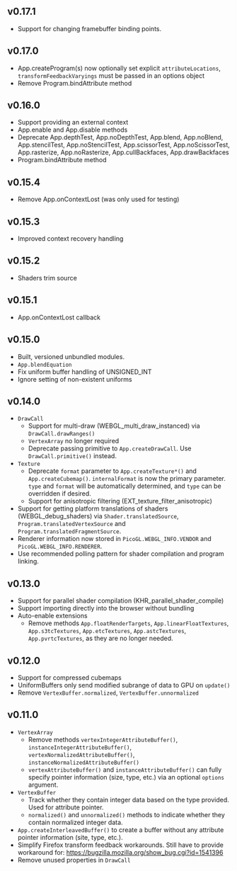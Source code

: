 ## v0.17.1

- Support for changing framebuffer binding points.

## v0.17.0

- App.createProgram(s) now optionally set explicit `attributeLocations`, `transformFeedbackVaryings` must be passed in an options object
- Remove Program.bindAttribute method

## v0.16.0

- Support providing an external context
- App.enable and App.disable methods
- Deprecate App.depthTest, App.noDepthTest, App.blend, App.noBlend, App.stencilTest, App.noStencilTest, App.scissorTest, App.noScissorTest, App.rasterize, App.noRasterize, App.cullBackfaces, App.drawBackfaces
- Program.bindAttribute method

## v0.15.4

- Remove App.onContextLost (was only used for testing)

## v0.15.3

- Improved context recovery handling

## v0.15.2

- Shaders trim source

## v0.15.1

- App.onContextLost callback

## v0.15.0

- Built, versioned unbundled modules.
- `App.blendEquation`
- Fix uniform buffer handling of UNSIGNED_INT
- Ignore setting of non-existent uniforms


## v0.14.0

- `DrawCall`
    - Support for multi-draw (WEBGL_multi_draw_instanced) via `DrawCall.drawRanges()`
    - `VertexArray` no longer required
    - Deprecate passing primitive to `App.createDrawCall`. Use `DrawCall.primitive()` instead.
- `Texture`
    - Deprecate `format` parameter to `App.createTexture*()` and `App.createCubemap()`. `internalFormat` is now the primary parameter. `type` and `format` will be automatically determined, and `type` can be overridden if desired.
    - Support for anisotropic filtering (EXT_texture_filter_anisotropic)
- Support for getting platform translations of shaders (WEBGL_debug_shaders) via `Shader.translatedSource`, `Program.translatedVertexSource` and `Program.translatedFragmentSource`.
- Renderer information now stored in `PicoGL.WEBGL_INFO.VENDOR` and `PicoGL.WEBGL_INFO.RENDERER`. 
- Use recommended polling pattern for shader compilation and program linking.


## v0.13.0

- Support for parallel shader compilation (KHR_parallel_shader_compile)
- Support importing directly into the browser without bundling
- Auto-enable extensions
	- Remove methods `App.floatRenderTargets`, `App.linearFloatTextures`, `App.s3tcTextures`, `App.etcTextures`, `App.astcTextures`, `App.pvrtcTextures`, as they are no longer needed.


## v0.12.0

- Support for compressed cubemaps
- UniformBuffers only send modified subrange of data to GPU on `update()`
- Remove `VertexBuffer.normalized`, `VertexBuffer.unnormalized`


## v0.11.0

- `VertexArray`
    - Remove methods `vertexIntegerAttributeBuffer()`, `instanceIntegerAttributeBuffer()`, `vertexNormalizedAttributeBuffer()`, `instanceNormalizedAttributeBuffer()`
    - `vertexAttributeBuffer()` and `instanceAttributeBuffer()` can fully specify pointer information (size, type, etc.) via an optional `options` argument.
- `VertexBuffer`  
    - Track whether they contain integer data based on the type provided. Used for attribute pointer.
    - `normalized()` and `unnormalized()` methods to indicate whether they contain normalized integer data.
- `App.createInterleavedBuffer()` to create a buffer without any attribute pointer information (site, type, etc.).
- Simplify Firefox transform feedback workarounds. Still have to provide workaround for: https://bugzilla.mozilla.org/show_bug.cgi?id=1541396
- Remove unused properties in `DrawCall`

